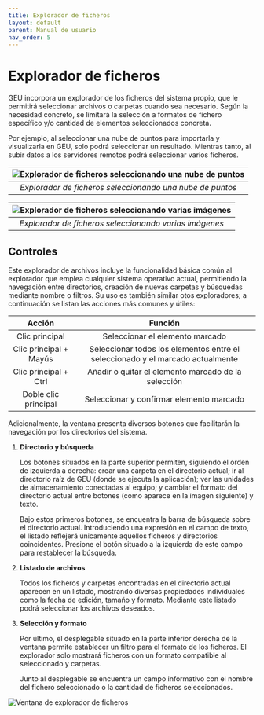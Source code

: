 ```yaml
---
title: Explorador de ficheros
layout: default
parent: Manual de usuario
nav_order: 5
---
```


# Explorador de ficheros

GEU incorpora un explorador de los ficheros del sistema propio, que le permitirá seleccionar archivos o carpetas cuando sea necesario. Según la necesidad concreto, se limitará la selección a formatos de fichero específico y/o cantidad de elementos seleccionados concreta.

Por ejemplo, al seleccionar una nube de puntos para importarla y visualizarla en GEU, solo podrá seleccionar un resultado. Mientras tanto, al subir datos a los servidores remotos podrá seleccionar varios ficheros.

|![Explorador de ficheros seleccionando una nube de puntos](../Assets/Images/filedialog_overview.png)|
|:-:|
|*Explorador de ficheros seleccionando una nube de puntos*|


|![Explorador de ficheros seleccionando varias imágenes](../Assets/Images/filedialog_overviewmulti.png)|
|:-:|
|*Explorador de ficheros seleccionando varias imágenes*|


## Controles

Este explorador de archivos incluye la funcionalidad básica común al explorador que emplea cualquier sistema operativo actual, permitiendo la navegación entre directorios, creación de nuevas carpetas y búsquedas mediante nombre o filtros. Su uso es también similar otos exploradores; a continuación se listan las acciones más comunes y útiles:

|Acción|Función|
|:-:|:-:|
|Clic principal|Seleccionar el elemento marcado|
|Clic principal + Mayús|Seleccionar todos los elementos entre el seleccionado y el marcado actualmente|
|Clic principal + Ctrl|Añadir o quitar el elemento marcado de la selección|
|Doble clic principal|Seleccionar y confirmar elemento marcado|

Adicionalmente, la ventana presenta diversos botones que facilitarán la navegación por los directorios del sistema.

1. **Directorio y búsqueda**

    Los botones situados en la parte superior permiten, siguiendo el orden de izquierda a derecha: crear una carpeta en el directorio actual; ir al directorio raíz de GEU (donde se ejecuta la aplicación); ver las unidades de almacenamiento conectadas al equipo; y cambiar el formato del directorio actual entre botones (como aparece en la imagen siguiente) y texto.

    Bajo estos primeros botones, se encuentra la barra de búsqueda sobre el directorio actual. Introduciendo una expresión en el campo de texto, el listado reflejerá únicamente aquellos ficheros y directorios coincidentes. Presione el botón situado a la izquierda de este campo para restablecer la búsqueda.

2. **Listado de archivos**

    Todos los ficheros y carpetas encontradas en el directorio actual aparecen en un listado, mostrando diversas propiedades individuales como la fecha de edición, tamaño y formato. Mediante este listado podrá seleccionar los archivos deseados.

3. **Selección y formato**

    Por último, el desplegable situado en la parte inferior derecha de la ventana permite establecer un filtro para el formato de los ficheros. El explorador solo mostrará ficheros con un formato compatible al seleccionado y carpetas.

    Junto al desplegable se encuentra un campo informativo con el nombre del fichero seleccionado o la cantidad de ficheros seleccionados.

![Ventana de explorador de ficheros](../Assets/Images/filedialog_controls.png)